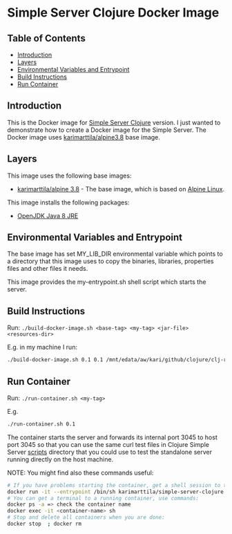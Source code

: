 # Simple Server Clojure Docker Image <!-- omit in toc -->


## Table of Contents  <!-- omit in toc -->
- [Introduction](#introduction)
- [Layers](#layers)
- [Environmental Variables and Entrypoint](#environmental-variables-and-entrypoint)
- [Build Instructions](#build-instructions)
- [Run Container](#run-container)


## Introduction

This is the Docker image for [Simple Server Clojure](https://github.com/karimarttila/clojure/tree/master/clj-ring-cljs-reagent-demo/simple-server) version. I just wanted to demonstrate how to create a Docker image for the Simple Server. The Docker image uses [karimarttila/alpine3.8](https://github.com/karimarttila/docker/tree/master/alpine) base image.


## Layers

This image uses the following base images:

- [karimarttila/alpine 3.8](https://github.com/karimarttila/docker/tree/master/alpine) - The base image, which is based on [Alpine Linux](https://alpinelinux.org/).

This image installs the following packages:

- [OpenJDK Java 8 JRE](http://openjdk.java.net/)


## Environmental Variables and Entrypoint

The base image has set MY_LIB_DIR environmental variable which points to a directory that this image uses to copy the binaries, libraries, properties files and other files it needs.

This image provides the my-entrypoint.sh shell script which starts the server.


## Build Instructions

Run: ```./build-docker-image.sh <base-tag> <my-tag> <jar-file> <resources-dir>```

E.g. in my machine I run:

```bash
./build-docker-image.sh 0.1 0.1 /mnt/edata/aw/kari/github/clojure/clj-ring-cljs-reagent-demo/simple-server/target/uberjar/simple-server-1.0-standalone.jar /mnt/edata/aw/kari/github/clojure/clj-ring-cljs-reagent-demo/simple-server/resources
```


## Run Container

Run: ```./run-container.sh <my-tag>```

E.g. 

```bash
./run-container.sh 0.1
```

The container starts the server and forwards its internal port 3045 to host port 3045 so that you can use the same curl test files in Clojure Simple Server [scripts](https://github.com/karimarttila/clojure/tree/master/clj-ring-cljs-reagent-demo/simple-server/scripts) directory that you could use to test the standalone server running directly on the host machine.

NOTE: You might find also these commands useful:

```bash
# If you have problems starting the container, get a shell session to the container and check it inside:
docker run -it --entrypoint /bin/sh karimarttila/simple-server-clojure:0.1
# You can get a terminal to a running container, use commands:
docker ps -a => check the container name
docker exec -it <container-name> sh
# Stop and delete all containers when you are done:
docker stop  ; docker rm 
```
